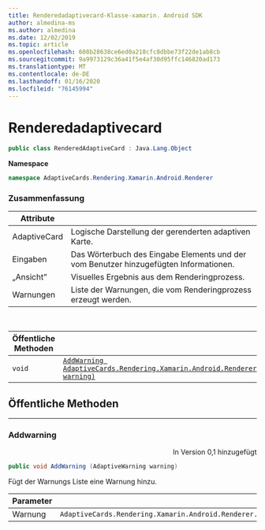 ```yaml
---
title: Renderedadaptivecard-Klasse-xamarin. Android SDK
author: almedina-ms
ms.author: almedina
ms.date: 12/02/2019
ms.topic: article
ms.openlocfilehash: 608b28638ce6ed0a218cfc8dbbe73f22de1ab8cb
ms.sourcegitcommit: 9a9973129c36a41f5e4af30d95ffc146820ad173
ms.translationtype: MT
ms.contentlocale: de-DE
ms.lasthandoff: 01/16/2020
ms.locfileid: "76145994"
---
```

# <a name="renderedadaptivecard"></a>Renderedadaptivecard

```csharp
public class RenderedAdaptiveCard : Java.Lang.Object
```

**Namespace**

```csharp
namespace AdaptiveCards.Rendering.Xamarin.Android.Renderer
```

### <a name="summary"></a>Zusammenfassung

| Attribute | |
| ---- | --- |
| AdaptiveCard | Logische Darstellung der gerenderten adaptiven Karte. |
| Eingaben | Das Wörterbuch des Eingabe Elements und der vom Benutzer hinzugefügten Informationen. |
| „Ansicht” | Visuelles Ergebnis aus dem Renderingprozess. |
| Warnungen | Liste der Warnungen, die vom Renderingprozess erzeugt werden. |

&nbsp;

| Öffentliche Methoden | |
| --- | ---- |
| ```void``` | [```AddWarning AdaptiveCards.Rendering.Xamarin.Android.Renderer.AdaptiveWarning warning)```](#addwarning) |

## <a name="public-methods"></a>Öffentliche Methoden

---

### <a id="addwarning"></a>Addwarning
<p style='text-align:right'>In Version 0,1 hinzugefügt</p>

```csharp
public void AddWarning (AdaptiveWarning warning)

```

Fügt der Warnungs Liste eine Warnung hinzu.

| Parameter | |
| --- | --- |
| Warnung | ```AdaptiveCards.Rendering.Xamarin.Android.Renderer.AdaptiveWarning``` |
